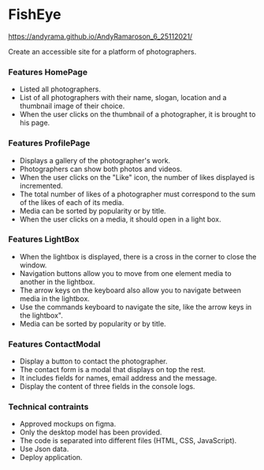 # FishEye

https://andyrama.github.io/AndyRamaroson_6_25112021/

Create an accessible site for a platform of photographers.

<h3>Features HomePage</h3>
<ul>
  <li>Listed all photographers.</li>
  <li>List of all photographers with their name, slogan, location and a thumbnail image of their choice.</li>
  <li>When the user clicks on the thumbnail of a photographer, it is brought to his page.</li>
</ul>

<h3>Features ProfilePage</h3>
<ul>
  <li>Displays a gallery of the photographer's work.</li>
  <li>Photographers can show both photos and videos.</li>
  <li>When the user clicks on the "Like" icon, the number of likes displayed is incremented.</li>
  <li>The total number of likes of a photographer must correspond to the sum of the likes of each of its media.</li>
  <li>Media can be sorted by popularity or by title.</li>
  <li>When the user clicks on a media, it should open in a light box.</li>
</ul>

<h3>Features LightBox</h3>
<ul>
  <li>When the lightbox is displayed, there is a cross in the corner to close the window.</li>
  <li>Navigation buttons allow you to move from one element media to another in the lightbox.</li>
  <li>The arrow keys on the keyboard also allow you to navigate between media in the lightbox.</li>
  <li>Use the commands keyboard to navigate the site, like the arrow keys in the lightbox".</li>
  <li>Media can be sorted by popularity or by title.</li>
</ul>

<h3>Features ContactModal</h3>
<ul>
  <li>Display a button to contact the photographer.</li>
  <li>The contact form is a modal that displays on top the rest.</li>
  <li>It includes fields for names, email address and the message.</li>
  <li>Display the content of three fields in the console logs.</li>
</ul>

<h3>Technical contraints</h3>
<ul>
  <li>Approved mockups on figma.</li>
  <li>Only the desktop model has been provided.</li>
  <li>The code is separated into different files (HTML, CSS, JavaScript).</li>
  <li>Use Json data.</li>
  <li>Deploy application.</li>
</ul>